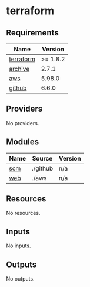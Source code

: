 # terraform

<!-- BEGINNING OF PRE-COMMIT-TERRAFORM DOCS HOOK -->
## Requirements

| Name | Version |
|------|---------|
| <a name="requirement_terraform"></a> [terraform](#requirement\_terraform) | >= 1.8.2 |
| <a name="requirement_archive"></a> [archive](#requirement\_archive) | 2.7.1 |
| <a name="requirement_aws"></a> [aws](#requirement\_aws) | 5.98.0 |
| <a name="requirement_github"></a> [github](#requirement\_github) | 6.6.0 |

## Providers

No providers.

## Modules

| Name | Source | Version |
|------|--------|---------|
| <a name="module_scm"></a> [scm](#module\_scm) | ./github | n/a |
| <a name="module_web"></a> [web](#module\_web) | ./aws | n/a |

## Resources

No resources.

## Inputs

No inputs.

## Outputs

No outputs.
<!-- END OF PRE-COMMIT-TERRAFORM DOCS HOOK -->
